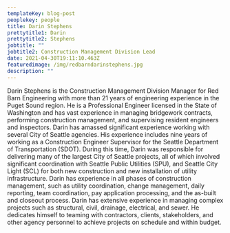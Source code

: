 ```yaml
---
templateKey: blog-post
peoplekey: people
title: Darin Stephens
prettytitle1: Darin
prettytitle2: Stephens
jobtitle: ""
jobtitle2: Construction Management Division Lead
date: 2021-04-30T19:11:10.463Z
featuredimage: /img/redbarndarinstephens.jpg
description: ""
---
```

Darin Stephens is the Construction Management Division Manager for Red Barn Engineering with more than 21 years of engineering experience in the Puget Sound region. He is a Professional Engineer licensed in the State of Washington and has vast experience in managing bridgework contracts, performing construction management, and supervising resident engineers and inspectors. Darin has amassed significant experience working with several City of Seattle agencies. His experience includes nine years of working as a Construction Engineer Supervisor for the Seattle Department of Transportation (SDOT). During this time, Darin was responsible for delivering many of the largest City of Seattle projects, all of which involved significant coordination with Seattle Public Utilities (SPU), and Seattle City Light (SCL) for both new construction and new installation of utility infrastructure. Darin has experience in all phases of construction management, such as utility coordination, change management, daily reporting, team coordination, pay application processing, and the as-built and closeout process. Darin has extensive experience in managing complex projects such as structural, civil, drainage, electrical, and sewer. He dedicates himself to teaming with contractors, clients, stakeholders, and other agency personnel to achieve projects on schedule and within budget.